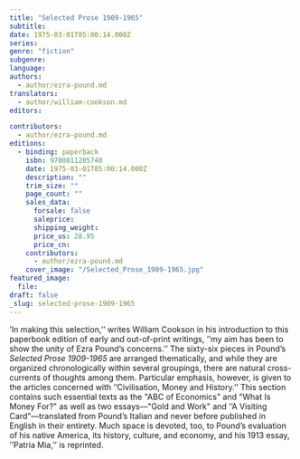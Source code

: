 ```yaml
---
title: "Selected Prose 1909-1965"
subtitle:
date: 1975-03-01T05:00:14.000Z
series:
genre: "fiction"
subgenre:
language:
authors:
  - author/ezra-pound.md
translators:
  - author/william-cookson.md
editors:

contributors:
  - author/ezra-pound.md
editions:
  - binding: paperback
    isbn: 9780811205740
    date: 1975-03-01T05:00:14.000Z
    description: ""
    trim_size: ""
    page_count: ""
    sales_data:
      forsale: false
      saleprice:
      shipping_weight:
      price_us: 28.95
      price_cn:
    contributors:
      - author/ezra-pound.md
    cover_image: "/Selected_Prose_1909-1965.jpg"
featured_image:
  file:
draft: false
_slug: selected-prose-1909-1965
---
```


’In making this selection,’’ writes William Cookson in his introduction to this paperbook edition of early and out-of-print writings, ’’my aim has been to show the unity of Ezra Pound’s concerns.’’ The sixty-six pieces in Pound’s _Selected Prose 1909-1965_ are arranged thematically, and while they are organized chronologically within several groupings, there are natural cross-currents of thoughts among them. Particular emphasis, however, is given to the articles concerned with ’’Civilisation, Money and History.’’ This section contains such essential texts as the "ABC of Economics" and "What Is Money For?" as well as two essays––"Gold and Work" and ’’A Visiting Card"––translated from Pound’s Italian and never before published in English in their entirety. Much space is devoted, too, to Pound’s evaluation of his native America, its history, culture, and economy, and his 1913 essay, ’’Patria Mia,’’ is reprinted.


